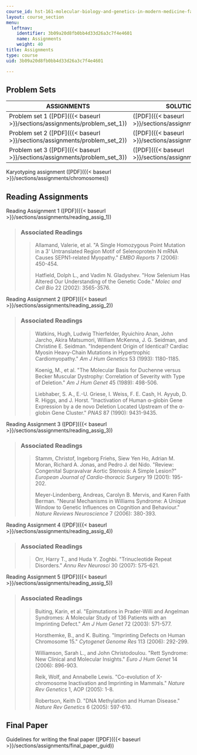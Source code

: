 ```yaml
---
course_id: hst-161-molecular-biology-and-genetics-in-modern-medicine-fall-2007
layout: course_section
menu:
  leftnav:
    identifier: 3b09a20d8fb0bb4d33d26a3c7f4e4601
    name: Assignments
    weight: 40
title: Assignments
type: course
uid: 3b09a20d8fb0bb4d33d26a3c7f4e4601

---
```


Problem Sets
------------

| ASSIGNMENTS | SOLUTIONS |
| --- | --- |
| Problem set 1 ([PDF]({{< baseurl >}}/sections/assignments/problem_set_1)) | ([PDF]({{< baseurl >}}/sections/assignments/ps1_key)) |
| Problem set 2 ([PDF]({{< baseurl >}}/sections/assignments/problem_set_2)) | ([PDF]({{< baseurl >}}/sections/assignments/ps2_key)) |
| Problem set 3 ([PDF]({{< baseurl >}}/sections/assignments/problem_set_3)) | ([PDF]({{< baseurl >}}/sections/assignments/ps3_key)) 

Karyotyping assignment ([PDF]({{< baseurl >}}/sections/assignments/chromosomes))

Reading Assignments
-------------------

Reading Assignment 1 ([PDF]({{< baseurl >}}/sections/assignments/reading_assig_1))

> ### Associated Readings
> 
> > Allamand, Valerie, et al. "A Single Homozygous Point Mutation in a 3' Untranslated Region Motif of Selenoprotein N mRNA Causes SEPN1-related Myopathy." _EMBO Reports_ 7 (2006): 450-454.
> > 
> > Hatfield, Dolph L., and Vadim N. Gladyshev. "How Selenium Has Altered Our Understanding of the Genetic Code." _Molec and Cell Bio_ 22 (2002): 3565-3576.

Reading Assignment 2 ([PDF]({{< baseurl >}}/sections/assignments/reading_assig_2))

> ### Associated Readings
> 
> > Watkins, Hugh, Ludwig Thierfelder, Ryuichiro Anan, John Jarcho, Akira Matsumori, William McKenna, J. G. Seidman, and Christine E. Seidman. "Independent Origin of Identical? Cardiac Myosin Heavy-Chain Mutations in Hypertrophic Cardiomyopathy." _Am J Hum Genetics_ 53 (1993): 1180-1185.
> > 
> > Koenig, M., et al. "The Molecular Basis for Duchenne versus Becker Muscular Dystrophy: Correlation of Severity with Type of Deletion." _Am J Hum Genet_ 45 (1989): 498-506.
> > 
> > Liebhaber, S. A., E.-U. Griese, I. Weiss, F. E. Cash, H. Ayyub, D. R. Higgs, and J. Horst. "Inactivation of Human α-globin Gene Expression by a de novo Deletion Located Upstream of the α-globin Gene Cluster." _PNAS_ 87 (1990): 9431-9435.

Reading Assignment 3 ([PDF]({{< baseurl >}}/sections/assignments/reading_assig_3))

> ### Associated Readings
> 
> > Stamm, Christof, Ingeborg Friehs, Siew Yen Ho, Adrian M. Moran, Richard A. Jonas, and Pedro J. del Nido. "Review: Congenital Supravalvar Aortic Stenosis: A Simple Lesion?" _European Journal of Cardio-thoracic Surgery_ 19 (2001): 195-202.
> > 
> > Meyer-Lindenberg, Andreas, Carolyn B. Mervis, and Karen Faith Berman. "Neural Mechanisms in Williams Syndrome: A Unique Window to Genetic Influences on Cognition and Behaviour." _Nature Reviews Neuroscience_ 7 (2006): 380-393.

Reading Assignment 4 ([PDF]({{< baseurl >}}/sections/assignments/reading_assig_4))

> ### Associated Readings
> 
> > Orr, Harry T., and Huda Y. Zoghbi. "Trinucleotide Repeat Disorders." _Annu Rev Neurosci_ 30 (2007): 575-621.

Reading Assignment 5 ([PDF]({{< baseurl >}}/sections/assignments/reading_assig_5))

> ### Associated Readings
> 
> > Buiting, Karin, et al. "Epimutations in Prader-Willi and Angelman Syndromes: A Molecular Study of 136 Patients with an Imprinting Defect." _Am J Hum Genet_ 72 (2003): 571-577.
> > 
> > Horsthemke, B., and K. Buiting. "Imprinting Defects on Human Chromosome 15." _Cytogenet Genome Res_ 113 (2006): 292-299.
> > 
> > Williamson, Sarah L., and John Christodoulou. "Rett Syndrome: New Clinical and Molecular Insights." _Euro J Hum Genet_ 14 (2006): 896-903.
> > 
> > Reik, Wolf, and Annabelle Lewis. "Co-evolution of X-chromosome Inactivation and Imprinting in Mammals." _Nature Rev Genetics_ 1, AOP (2005): 1-8.
> > 
> > Robertson, Keith D. "DNA Methylation and Human Disease." _Nature Rev Genetics_ 6 (2005): 597-610.

Final Paper
-----------

Guidelines for writing the final paper ([PDF]({{< baseurl >}}/sections/assignments/final_paper_guid))